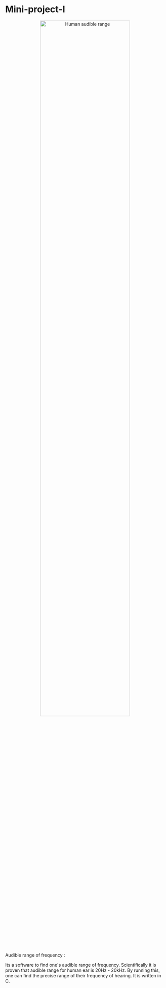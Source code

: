 # Mini-project-I

<p align="center"><img width="75%" src="https://i.ytimg.com/vi/N9DhxVQi2Ag/maxresdefault.jpg" alt="Human audible range" />

Audible range of frequency :

Its a software to find one's audible range of frequency. Scientifically it is proven that audible range for human ear is 20Hz - 20kHz. By running this, one can find the precise range of their frequency of hearing.
It is written in C.
